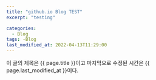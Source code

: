 ```yaml
---
title: "github.io Blog TEST"
excerpt: "testing"

categories:
  - Blog
tags: -Blog
last_modified_at: 2022-04-13T11:29:00
---
```


이 글의 제목은 {{ page.title }}이고
마지막으로 수정된 시간은 {{ page.last_modified_at }}이다.
